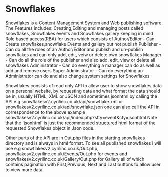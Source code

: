 Snowflakes
==========

Snowflakes is a Content Management System and Web publishing software.
The Features includes:
Creating,Editing and managing posts called snowflakes, Snowflakes events and
Snowflakes gallery keeping in mind Role based access(RBA) for users which 
consists of 
Author/Editor - Can Create snowflakes,snowflake Events and gallery but not publish
Publisher - Can do all the roles of an Author/Editor and publish and un-publish snowflakes and can only add, edit, veiw or delete own snowflakes
Manager - Can do all the role of the publisher and also add, edit, view or delete all snowflakes
Administrator - Can do everything a manager can do as well as add and remove users
Super Administrator - Can do everything an Administrator can do and also change system settings for Snowflakes

Snowflakes consists of read only API to allow user to show snowflakes data on a personal website, by 
requesting data and what format the data should be in, usually  HTML, XML or JSON and sometimes jsonhtml
by calling the API e.g snowflakesv2.cyrilinc.co.uk/api/snowflake.xml or snowflakesv2.cyrilinc.co.uk/api/snowflake.json
one can also call the API in correspondence to the above example snowflakesv2.cyrilinc.co.uk/api/index.php?sfty=event&cty=jsonhtml
Note that the 'jsonhtml' is just the recommended structured html format of the requested Snowflakes object in Json code.

Other parts of the API are in Out.php files in the starting snowflakes directory and is always in html format.
To see all published snowflakes i will use e.g snowflakesv2.cyrilinc.co.uk/Out.php, snowflakesv2.cyrilinc.co.uk/Events/Out.php
for events and snowflakesv2.cyrilinc.co.uk/Gallery/Out.php for Gallery all of which contains pagination with First,Previous,
Next and Last buttons to allow user to view more data.

